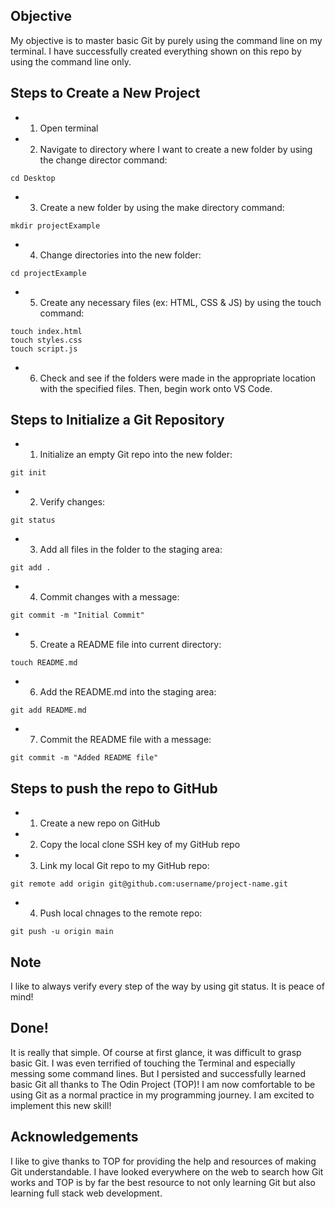 ## Objective

My objective is to master basic Git by purely using the command line on my terminal. I have successfully created everything shown on this repo by using the command line only.

## Steps to Create a New Project

- 1. Open terminal
- 2. Navigate to directory where I want to create a new folder by using the change director command:
```Git
cd Desktop
```
- 3. Create a new folder by using the make directory command:
```Git
mkdir projectExample
```
- 4. Change directories into the new folder:
```Git
cd projectExample
```
- 5. Create any necessary files (ex: HTML, CSS & JS) by using the touch command:
```Git
touch index.html
touch styles.css
touch script.js
```
- 6. Check and see if the folders were made in the appropriate location with the specified files. Then, begin work onto VS Code.

## Steps to Initialize a Git Repository

- 1. Initialize an empty Git repo into the new folder:
```Git
git init
```
- 2. Verify changes:
```Git
git status
```
- 3. Add all files in the folder to the staging area:
```Git
git add .
```
- 4. Commit changes with a message:
```Git
git commit -m "Initial Commit"
```
- 5. Create a README file into current directory:
```Git
touch README.md
```
- 6. Add the README.md into the staging area:
```Git
git add README.md
```
- 7. Commit the README file with a message:
```Git
git commit -m "Added README file"
```

## Steps to push the repo to GitHub

- 1. Create a new repo on GitHub
- 2. Copy the local clone SSH key of my GitHub repo 
- 3. Link my local Git repo to my GitHub repo:
```Git
git remote add origin git@github.com:username/project-name.git
```
- 4. Push local chnages to the remote repo:
```Git
git push -u origin main
```

## Note

I like to always verify every step of the way by using git status. It is peace of mind!


## Done!

It is really that simple. Of course at first glance, it was difficult to grasp basic Git. I was even terrified of touching the Terminal and especially messing some command lines. But I persisted and successfully learned basic Git all thanks to The Odin Project (TOP)! I am now comfortable to be using Git as a normal practice in my programming journey. I am excited to implement this new skill!

## Acknowledgements

I like to give thanks to TOP for providing the help and resources of making Git understandable. I have looked everywhere on the web to search how Git works and TOP is by far the best resource to not only learning Git but also learning full stack web development.